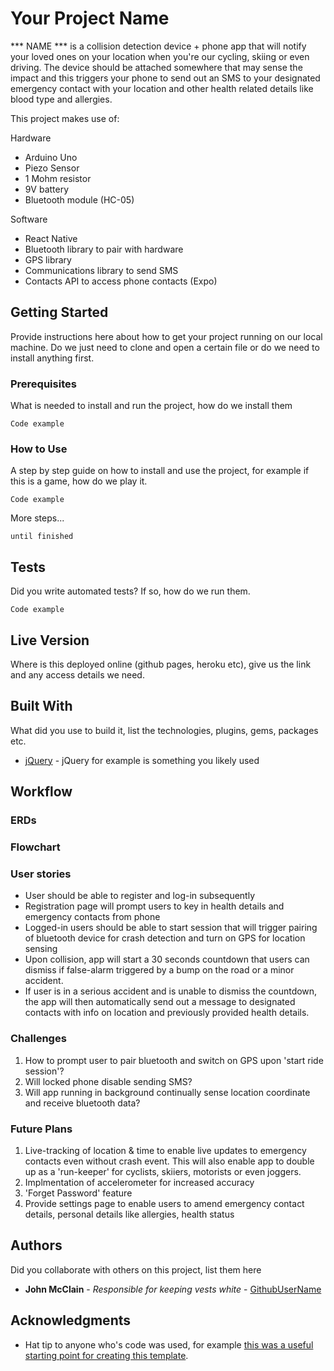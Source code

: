 # Your Project Name

*** NAME *** is a collision detection device + phone app that will notify your loved ones on your location when you're our cycling, skiing or even driving. The device should be attached somewhere that may sense the impact and this triggers your phone to send out an SMS to your designated emergency contact with your location and other health related details like blood type and allergies.

This project makes use of:

Hardware
* Arduino Uno
* Piezo Sensor
* 1 Mohm resistor
* 9V battery
* Bluetooth module (HC-05)

Software
* React Native
* Bluetooth library to pair with hardware
* GPS library
* Communications library to send SMS
* Contacts API to access phone contacts (Expo)

## Getting Started

Provide instructions here about how to get your project running on our local machine. Do we just need to clone and open a certain file or do we need to install anything first.

### Prerequisites

What is needed to install and run the project, how do we install them

```
Code example
```

### How to Use

A step by step guide on how to install and use the project, for example if this is a game, how do we play it.


```
Code example
```

More steps...

```
until finished
```


## Tests

Did you write automated tests? If so, how do we run them.


```
Code example
```

## Live Version

Where is this deployed online (github pages, heroku etc), give us the link and any access details we need.

## Built With

What did you use to build it, list the technologies, plugins, gems, packages etc.

* [jQuery](http://jquery.com/) - jQuery for example is something you likely used

## Workflow

### ERDs

### Flowchart

### User stories
* User should be able to register and log-in subsequently
* Registration page will prompt users to key in health details and emergency contacts from phone
* Logged-in users should be able to start session that will trigger pairing of bluetooth device for crash detection and turn on GPS for location sensing
* Upon collision, app will start a 30 seconds countdown that users can dismiss if false-alarm triggered by a bump on the road or a minor accident.
* If user is in a serious accident and is unable to dismiss the countdown, the app will then automatically send out a message to designated contacts with info on location and previously provided health details.

### Challenges
1. How to prompt user to pair bluetooth and switch on GPS upon 'start ride session'?
2. Will locked phone disable sending SMS?
3. Will app running in background continually sense location coordinate and receive bluetooth data?

### Future Plans
1. Live-tracking of location & time to enable live updates to emergency contacts even without crash event. This will also enable app to double up as a 'run-keeper' for cyclists, skiiers, motorists or even joggers.
2. Implmentation of accelerometer for increased accuracy
3. 'Forget Password' feature
4. Provide settings page to enable users to amend emergency contact details, personal details like allergies, health status

## Authors

Did you collaborate with others on this project, list them here

* **John McClain** - *Responsible for keeping vests white* - [GithubUserName](https://github.com/GithubUserName)

## Acknowledgments

* Hat tip to anyone who's code was used, for example [this was a useful starting point for creating this template](https://gist.github.com/PurpleBooth/109311bb0361f32d87a2).
